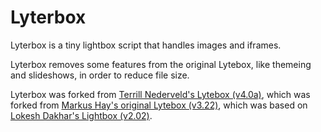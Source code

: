 # Lyterbox

Lyterbox is a tiny lightbox script that handles images and iframes.

Lyterbox removes some features from the original Lytebox, like themeing and slideshows, in order to reduce file size.

Lyterbox was forked from [Terrill Nederveld's Lytebox (v4.0a)](https://github.com/tnederveld/Lytebox), which was forked from [Markus Hay's original Lytebox (v3.22)](http://lytebox.com/), which was based on [Lokesh Dakhar's Lightbox (v2.02)](http://huddletogether.com/projects/lightbox2).